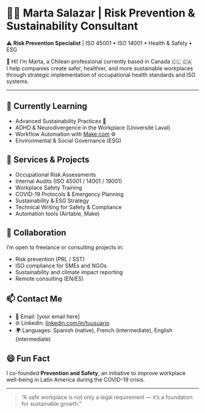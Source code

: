 # 👩‍💼 Marta Salazar | Risk Prevention & Sustainability Consultant

⚠️ **Risk Prevention Specialist** | ISO 45001 • ISO 14001 • Health & Safety • ESG

👋 Hi! I’m Marta, a Chilean professional currently based in Canada 🇨🇱 🇨🇦  
I help companies create safer, healthier, and more sustainable workplaces through strategic implementation of occupational health standards and ISO systems.

---

## 🌱 Currently Learning
- Advanced Sustainability Practices 🌿
- ADHD & Neurodivergence in the Workplace (Université Laval)
- Workflow Automation with [Make.com](https://www.make.com/) ⚙️
- Environmental & Social Governance (ESG)

## 💼 Services & Projects
- Occupational Risk Assessments  
- Internal Audits (ISO 45001 / 14001 / 19001)  
- Workplace Safety Training  
- COVID-19 Protocols & Emergency Planning  
- Sustainability & ESG Strategy  
- Technical Writing for Safety & Compliance  
- Automation tools (Airtable, Make)

## 🤝 Collaboration
I’m open to freelance or consulting projects in:
- Risk prevention (PRL / SST)
- ISO compliance for SMEs and NGOs
- Sustainability and climate impact reporting
- Remote consulting (EN/ES)

## 📫 Contact Me
- 📧 Email: [your email here]
- 🌐 LinkedIn: [linkedin.com/in/tuusuario](https://www.linkedin.com/in/tuusuario)  
- 🌍 Languages: Spanish (native), French (intermediate), English (intermediate)

## 😄 Fun Fact
I co-founded **Prevention and Safety**, an initiative to improve workplace well-being in Latin America during the COVID-19 crisis.

---

> “A safe workplace is not only a legal requirement — it’s a foundation for sustainable growth.”
